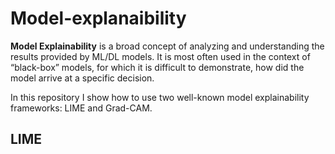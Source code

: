# Model-explanaibility
**Model Explainability** is a broad concept of analyzing and understanding the results provided by ML/DL models. It is most often used in the context of “black-box” models, for which it is difficult to demonstrate, how did the model arrive at a specific decision.

In this repository I show how to use two well-known model explainability frameworks: LIME and Grad-CAM.

## LIME
